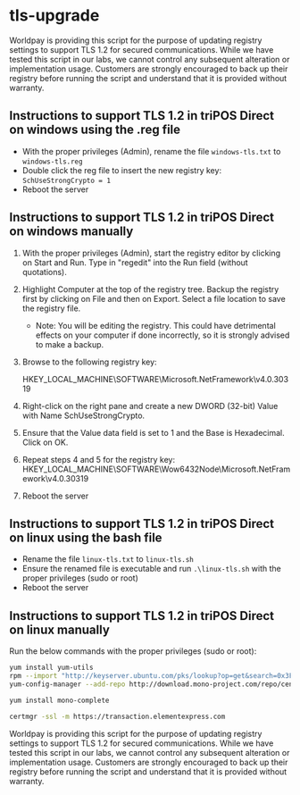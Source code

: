 # tls-upgrade
Worldpay is providing this script for the purpose of updating registry settings to support TLS 1.2 for secured communications.  While we have tested this script in our labs, we cannot control any subsequent alteration or implementation usage.  Customers are strongly encouraged to back up their registry before running the script and understand that it is provided without warranty.

## Instructions to support TLS 1.2 in triPOS Direct on windows using the .reg file

* With the proper privileges (Admin), rename the file `windows-tls.txt` to `windows-tls.reg`
* Double click the reg file to insert the new registry key: `SchUseStrongCrypto = 1`
* Reboot the server

## Instructions to support TLS 1.2 in triPOS Direct on windows manually

1. With the proper privileges (Admin), start the registry editor by clicking on Start and Run. Type in "regedit" into the Run field (without quotations).
2. Highlight Computer at the top of the registry tree. Backup the registry first by clicking on File and then on Export. Select a file location to save the registry file.

   * Note: You will be editing the registry. This could have detrimental effects on your computer if done incorrectly, so it is strongly advised to make a backup.
3. Browse to the following registry key:

   HKEY_LOCAL_MACHINE\SOFTWARE\Microsoft\.NetFramework\v4.0.30319
4. Right-click on the right pane and create a new DWORD (32-bit) Value with Name SchUseStrongCrypto.
5. Ensure that the Value data field is set to 1 and the Base is Hexadecimal. Click on OK.
6. Repeat steps 4 and 5 for the registry key: HKEY_LOCAL_MACHINE\SOFTWARE\Wow6432Node\Microsoft\.NetFramework\v4.0.30319
7. Reboot the server


## Instructions to support TLS 1.2 in triPOS Direct on linux using the bash file

* Rename the file `linux-tls.txt` to `linux-tls.sh`
* Ensure the renamed file is executable and run `.\linux-tls.sh` with the proper privileges (sudo or root)
* Reboot the server

## Instructions to support TLS 1.2 in triPOS Direct on linux manually

Run the below commands with the proper privileges (sudo or root):
```bash
yum install yum-utils
rpm --import "http://keyserver.ubuntu.com/pks/lookup?op=get&search=0x3FA7E0328081BFF6A14DA29AA6A19B38D3D831EF"
yum-config-manager --add-repo http://download.mono-project.com/repo/centos6/

yum install mono-complete

certmgr -ssl -m https://transaction.elementexpress.com
```


Worldpay is providing this script for the purpose of updating registry settings to support TLS 1.2 for secured communications.  While we have tested this script in our labs, we cannot control any subsequent alteration or implementation usage.  Customers are strongly encouraged to back up their registry before running the script and understand that it is provided without warranty.

